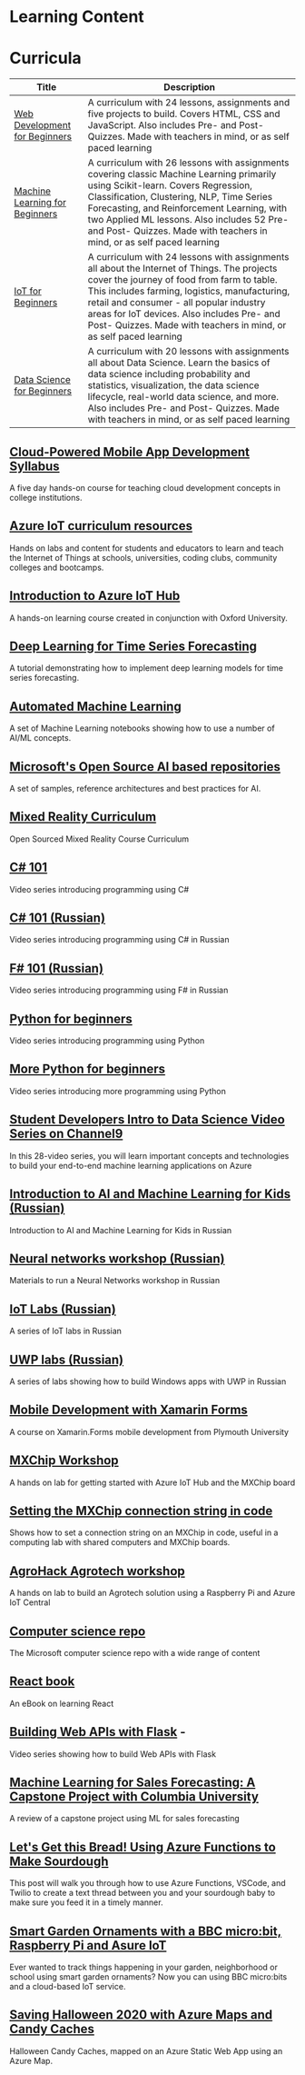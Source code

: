 # Learning Content

# Curricula

| Title                                                                                   | Description                                                                                                                                                                                                                                                                                                                                               |
| ----------------------------------------------------------------------------------------------- | --------------------------------------------------------------------------------------------------------------------------------------------------------------------------------------------------------------------------------------------------------------------------------------------------------------------------------------------------------- |
| [Web Development for Beginners](https://github.com/microsoft/Web-Dev-For-Beginners) | A curriculum with 24 lessons, assignments and five projects to build. Covers HTML, CSS and JavaScript. Also includes Pre- and Post- Quizzes. Made with teachers in mind, or as self paced learning                                                                                       |
| [Machine Learning for Beginners](https://github.com/microsoft/ML-For-Beginners)     | A curriculum with 26 lessons with assignments covering classic Machine Learning primarily using Scikit-learn. Covers Regression, Classification, Clustering, NLP, Time Series Forecasting, and Reinforcement Learning, with two Applied ML lessons. Also includes 52 Pre- and Post- Quizzes. Made with teachers in mind, or as self paced learning        |
| [IoT for Beginners](https://github.com/microsoft/IoT-For-Beginners)                 | A curriculum with 24 lessons with assignments all about the Internet of Things. The projects cover the journey of food from farm to table. This includes farming, logistics, manufacturing, retail and consumer - all popular industry areas for IoT devices. Also includes Pre- and Post- Quizzes. Made with teachers in mind, or as self paced learning |
| [Data Science for Beginners](https://github.com/microsoft/Data-Science-For-Beginners)                 | A curriculum with 20 lessons with assignments all about Data Science. Learn the basics of data science including probability and statistics, visualization, the data science lifecycle, real-world data science, and more. Also includes Pre- and Post- Quizzes. Made with teachers in mind, or as self paced learning |


## [Cloud-Powered Mobile App Development Syllabus](https://github.com/toolboc/Cloud-Powered-Mobile-App-Development-Curriculum)

A five day hands-on course for teaching cloud development concepts in college institutions.

## [Azure IoT curriculum resources](https://github.com/microsoft/iot-curriculum)

Hands on labs and content for students and educators to learn and teach the Internet of Things at schools, universities, coding clubs, community colleges and bootcamps.

## [Introduction to Azure IoT Hub](https://docs.microsoft.com/learn/modules/introduction-to-iot-hub/?WT.mc_id=academic-10265-cxa)

A hands-on learning course created in conjunction with Oxford University.

## [Deep Learning for Time Series Forecasting](https://github.com/Azure/DeepLearningForTimeSeriesForecasting)

A tutorial demonstrating how to implement deep learning models for time series forecasting.

## [Automated Machine Learning](https://github.com/Azure/MachineLearningNotebooks/tree/master/how-to-use-azureml/automated-machine-learning)

A set of Machine Learning notebooks showing how to use a number of AI/ML concepts.

## [Microsoft's Open Source AI based repositories](https://github.com/microsoft/ai)

A set of samples, reference architectures and best practices for AI.

## [Mixed Reality Curriculum](https://github.com/Yonet/AzureMixedRealityDocs)

Open Sourced Mixed Reality Course Curriculum

## [C# 101](https://channel9.msdn.com/Series/CSharp-101/?WT.mc_id=academic-10265-cxa)

Video series introducing programming using C#

## [C# 101 (Russian)](https://www.youtube.com/playlist?list=PL6XUtJhtlpPM3mTfgYBY5Zql4b4szL4KP)

Video series introducing programming using C# in Russian

## [F# 101 (Russian)](https://channel9.msdn.com/Series/Exciting-introduction-to-functional-programming-in-F-rus)

Video series introducing programming using F# in Russian

## [Python for beginners](https://channel9.msdn.com/Series/Intro-to-Python-Development?WT.mc_id=academic-10265-cxa)

Video series introducing programming using Python

## [More Python for beginners](https://channel9.msdn.com/Series/More-Python-for-Beginners?WT.mc_id=academic-10265-cxa)

Video series introducing more programming using Python

## [Student Developers Intro to Data Science Video Series on Channel9](https://channel9.msdn.com/Series/Dev-Intro-to-Data-Science?WT.mc_id=academic-10265-cxa)

In this 28-video series, you will learn important concepts and technologies to build your end-to-end machine learning applications on Azure

## [Introduction to AI and Machine Learning for Kids (Russian)](https://www.youtube.com/playlist?list=PL6XUtJhtlpPOJu1OTwZ4I7xmnoyqQ_BFR)

Introduction to AI and Machine Learning for Kids in Russian

## [Neural networks workshop (Russian)](https://github.com/shwars/NeuroWorkshop)

Materials to run a Neural Networks workshop in Russian

##  [IoT Labs (Russian)](https://github.com/evangelism/IoTSchool)

A series of IoT labs in Russian

## [UWP labs (Russian)](https://github.com/evangelism/Win10UWPCourse)

A series of labs showing how to build Windows apps with UWP in Russian

## [Mobile Development with Xamarin Forms](https://github.com/UniversityOfPlymouthComputing/MobileDev-XamarinForms)

A course on Xamarin.Forms mobile development from Plymouth University

## [MXChip Workshop](https://github.com/jimbobbennett/MXChip-Workshop)

A hands on lab for getting started with Azure IoT Hub and the MXChip board

## [Setting the MXChip connection string in code](https://www.jimbobbennett.io/setting-an-mxchip-connection-string-in-code/)

Shows how to set a connection string on an MXChip in code, useful in a computing lab with shared computers and MXChip boards.

## [AgroHack Agrotech workshop](https://github.com/jimbobbennett/AgroHack)

A hands on lab to build an Agrotech solution using a Raspberry Pi and Azure IoT Central

## [Computer science repo](https://github.com/microsoft/computerscience)

The Microsoft computer science repo with a wide range of content

## [React book](https://softchris.github.io/books/react/)

An eBook on learning React

## [Building Web APIs with Flask](https://www.youtube.com/watch?v=WdY7tZY2jcs&list=PLG8WGLcszzgUATIteQTzPBPYJbiBbaymY) -

Video series showing how to build Web APIs with Flask

## [Machine Learning for Sales Forecasting: A Capstone Project with Columbia University](https://techcommunity.microsoft.com/t5/educator-developer-blog/machine-learning-for-sales-forecasting-a-capstone-project-with/ba-p/1091578?WT.mc_id=academic-10265-cxa)

A review of a capstone project using ML for sales forecasting

## [Let's Get this Bread! Using Azure Functions to Make Sourdough](https://dev.to/azure/let-s-get-this-bread-using-azure-functions-to-make-sourdough-if2)

This post will walk you through how to use Azure Functions, VSCode, and Twilio to create a text thread between you and your sourdough baby to make sure you feed it in a timely manner.

## [Smart Garden Ornaments with a BBC micro:bit, Raspberry Pi and Asure IoT](https://github.com/jimbobbennett/smart-garden-ornaments)

Ever wanted to track things happening in your garden, neighborhood or school using smart garden ornaments? Now you can using BBC micro:bits and a cloud-based IoT service.

## [Saving Halloween 2020 with Azure Maps and Candy Caches](https://dev.to/azure/saving-halloween-2020-with-azure-maps-and-candy-caches-22f)

Halloween Candy Caches, mapped on an Azure Static Web App using an Azure Map.
